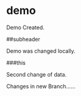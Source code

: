 # demo

Demo Created.

##subheader

Demo was changed locally.

###this 

Second change of data.

Changes in new Branch......

